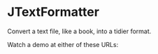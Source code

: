 # JTextFormatter

Convert a text file, like a book, into a tidier format.

Watch a demo at either of these URLs:

<URLs to come...>
